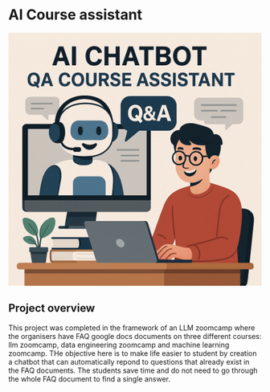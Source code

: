 # AI Course assistant

<p align="center">
  <img src="images/banner.png">
</p>

## Project overview
This project was completed in the framework of an LLM zoomcamp where the organisers have FAQ google docs documents on three different courses: llm zoomcamp, data engineering zoomcamp and machine learning zoomcamp. THe objective here is to make life easier to student by creation a chatbot that can automatically repond to questions that already exist in the FAQ documents. The students save time and do not need to go through the whole FAQ document to find a single answer.